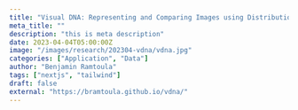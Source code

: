 ```yaml
---
title: "Visual DNA: Representing and Comparing Images using Distributions of Neuron Activations"
meta_title: ""
description: "this is meta description"
date: 2023-04-04T05:00:00Z
image: "/images/research/202304-vdna/vdna.jpg"
categories: ["Application", "Data"]
author: "Benjamin Ramtoula"
tags: ["nextjs", "tailwind"]
draft: false
external: "https://bramtoula.github.io/vdna/"
---
```

